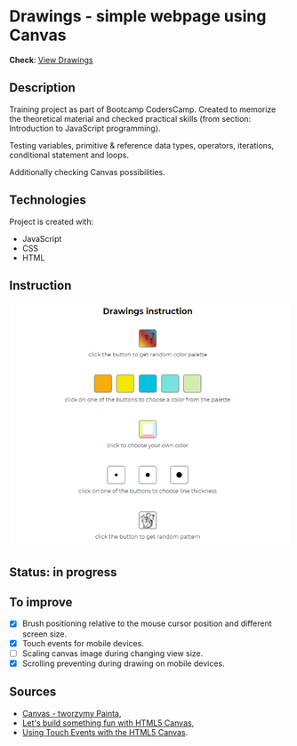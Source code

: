 # Drawings - simple webpage using Canvas
**Check**: [View Drawings](https://freefrogs.github.io/CodersCamp-Project2/)

## Description
Training project as part of Bootcamp CodersCamp. Created to memorize the theoretical material and checked practical skills (from section: Introduction to JavaScript programming). 

Testing variables, primitive & reference data types, operators, iterations, conditional statement and loops. 

Additionally checking Canvas possibilities.

## Technologies
Project is created with:
* JavaScript
* CSS
* HTML

## Instruction
![Drawing instruction](https://github.com/freefrogs/CodersCamp-Project2/blob/master/images/instruction.png)

## Status: in progress

## To improve
- [x] Brush positioning relative to the mouse cursor position and different screen size.
- [x] Touch events for mobile devices.
- [ ] Scaling canvas image during changing view size.
- [x] Scrolling preventing during drawing on mobile devices.

## Sources
* [Canvas - tworzymy Painta](https://kursjs.pl/kurs/canvas/canvas-paint.php),
* [Let's build something fun with HTML5 Canvas](https://www.youtube.com/watch?v=8ZGAzJ0drl0),
* [Using Touch Events with the HTML5 Canvas](http://bencentra.com/code/2014/12/05/html5-canvas-touch-events.html).

